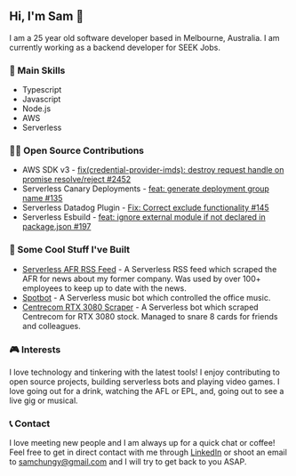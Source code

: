 ## Hi, I'm Sam 👋
I am a 25 year old software developer based in Melbourne, Australia. I am currently working as a backend developer for SEEK Jobs.

### 🌟 Main Skills
- Typescript
- Javascript
- Node.js
- AWS
- Serverless

### 👨‍💻 Open Source Contributions
- AWS SDK v3 - [fix(credential-provider-imds): destroy request handle on promise resolve/reject #2452](https://github.com/aws/aws-sdk-js-v3/pull/2452)
- Serverless Canary Deployments - [feat: generate deployment group name #135](https://github.com/davidgf/serverless-plugin-canary-deployments/pull/135)
- Serverless Datadog Plugin - [Fix: Correct exclude functionality #145](https://github.com/DataDog/serverless-plugin-datadog/pull/145)
- Serverless Esbuild - [feat: ignore external module if not declared in package.json #197](https://github.com/floydspace/serverless-esbuild/pull/197)

### 🤖 Some Cool Stuff I've Built
- [Serverless AFR RSS Feed](https://github.com/samchungy/Serverless-AFR-RSS-Feed) - A Serverless RSS feed which scraped the AFR for news about my former company. Was used by over 100+ employees to keep up to date with the news.
- [Spotbot](https://github.com/samchungy/Spotbot2) - A Serverless music bot which controlled the office music.
- [Centrecom RTX 3080 Scraper](https://github.com/samchungy/Centrecom-RTX3080-Feed) - A Serverless bot which scraped Centrecom for RTX 3080 stock. Managed to snare 8 cards for friends and colleagues.

### 🎮 Interests
I love technology and tinkering with the latest tools! I enjoy contributing to open source projects, building serverless bots and playing video games. I love going out for a drink, watching the AFL or EPL, and, going out to see a live gig or musical.

### 📞 Contact
I love meeting new people and I am always up for a quick chat or coffee! Feel free to get in direct contact with me through [LinkedIn](https://linkedin.com/in/samchungy/) or shoot an email to samchungy@gmail.com and I will try to get back to you ASAP.
